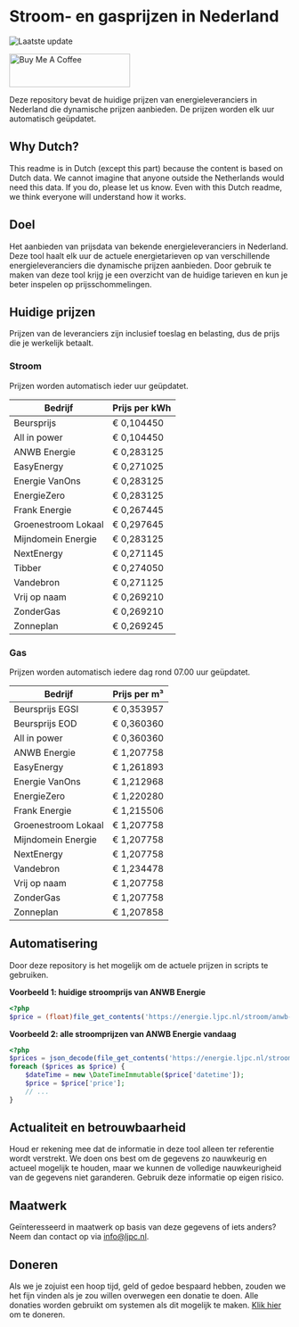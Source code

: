 # Stroom- en gasprijzen in Nederland

![Laatste update](https://img.shields.io/badge/laatste%20update-2025--04--07%2023%3A00%20CET-brightgreen)

<a href="https://www.buymeacoffee.com/Lars-" target="_blank"><img src="https://cdn.buymeacoffee.com/buttons/v2/default-orange.png" alt="Buy Me A Coffee" height="60" style="height: 60px !important;width: 217px !important;" ></a>

Deze repository bevat de huidige prijzen van energieleveranciers in Nederland die dynamische prijzen aanbieden. De prijzen worden elk uur automatisch geüpdatet.

## Why Dutch?

This readme is in Dutch (except this part) because the content is based on Dutch data. We cannot imagine that anyone outside the Netherlands would need this data. If you do, please let us know. Even with this Dutch readme, we think
everyone will understand how it works.

## Doel

Het aanbieden van prijsdata van bekende energieleveranciers in Nederland. Deze tool haalt elk uur de actuele energietarieven op van verschillende energieleveranciers die dynamische prijzen aanbieden. Door gebruik te maken van deze tool
krijg je een overzicht van de huidige tarieven en kun je beter inspelen op prijsschommelingen.

## Huidige prijzen

Prijzen van de leveranciers zijn inclusief toeslag en belasting, dus de prijs die je werkelijk betaalt.

### Stroom

Prijzen worden automatisch ieder uur geüpdatet.

 Bedrijf | Prijs per kWh 
---------|---------------
Beursprijs | € 0,104450
All in power | € 0,104450
ANWB Energie | € 0,283125
EasyEnergy | € 0,271025
Energie VanOns | € 0,283125
EnergieZero | € 0,283125
Frank Energie | € 0,267445
Groenestroom Lokaal | € 0,297645
Mijndomein Energie | € 0,283125
NextEnergy | € 0,271145
Tibber | € 0,274050
Vandebron | € 0,271125
Vrij op naam | € 0,269210
ZonderGas | € 0,269210
Zonneplan | € 0,269245


### Gas

Prijzen worden automatisch iedere dag rond 07.00 uur geüpdatet.

 Bedrijf | Prijs per m³ 
---------|--------------
Beursprijs EGSI | € 0,353957
Beursprijs EOD | € 0,360360
All in power | € 0,360360
ANWB Energie | € 1,207758
EasyEnergy | € 1,261893
Energie VanOns | € 1,212968
EnergieZero | € 1,220280
Frank Energie | € 1,215506
Groenestroom Lokaal | € 1,207758
Mijndomein Energie | € 1,207758
NextEnergy | € 1,207758
Vandebron | € 1,234478
Vrij op naam | € 1,207758
ZonderGas | € 1,207758
Zonneplan | € 1,207858


## Automatisering

Door deze repository is het mogelijk om de actuele prijzen in scripts te gebruiken.

**Voorbeeld 1: huidige stroomprijs van ANWB Energie**

```php
<?php
$price = (float)file_get_contents('https://energie.ljpc.nl/stroom/anwb-energie-nu.txt');

```

**Voorbeeld 2: alle stroomprijzen van ANWB Energie vandaag**

```php
<?php
$prices = json_decode(file_get_contents('https://energie.ljpc.nl/stroom/all-in-power-vandaag.json'),true);
foreach ($prices as $price) {
    $dateTime = new \DateTimeImmutable($price['datetime']);
    $price = $price['price'];
    // ...
}
```

## Actualiteit en betrouwbaarheid

Houd er rekening mee dat de informatie in deze tool alleen ter referentie wordt verstrekt. We doen ons best om de gegevens zo nauwkeurig en actueel mogelijk te houden, maar we kunnen de volledige nauwkeurigheid van de gegevens niet
garanderen. Gebruik deze informatie op eigen risico.

## Maatwerk

Geïnteresseerd in maatwerk op basis van deze gegevens of iets anders? Neem dan contact op
via [info@ljpc.nl](mailto:info@ljpc.nl?subject=Energie%20prijzen).

## Doneren

Als we je zojuist een hoop tijd, geld of gedoe bespaard hebben, zouden we het fijn vinden als je zou willen overwegen een
donatie te doen. Alle donaties worden gebruikt om systemen als dit mogelijk te
maken. [Klik hier](https://www.buymeacoffee.com/Lars-) om te doneren.
